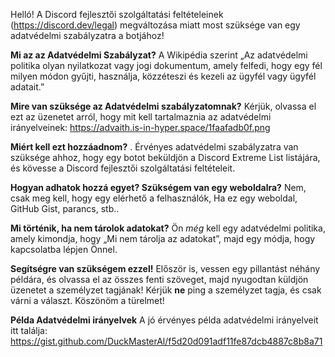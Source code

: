Helló! A Discord fejlesztői szolgáltatási feltételeinek (<https://discord.dev/legal>) megváltozása miatt most szüksége van egy adatvédelmi szabályzatra a botjához!

**Mi az az Adatvédelmi Szabályzat?** A Wikipédia szerint „Az adatvédelmi politika olyan nyilatkozat vagy jogi dokumentum, amely felfedi, hogy egy fél milyen módon gyűjti, használja, közzéteszi és kezeli az ügyfél vagy ügyfél adatait.”

**Mire van szüksége az Adatvédelmi szabályzatomnak?** Kérjük, olvassa el ezt az üzenetet arról, hogy mit kell tartalmaznia az adatvédelmi irányelveinek: https://advaith.is-in-hyper.space/1faafadb0f.png

**Miért kell ezt hozzáadnom?** . Érvényes adatvédelmi szabályzatra van szüksége ahhoz, hogy egy botot beküldjön a Discord Extreme List listájára, és kövesse a Discord fejlesztői szolgáltatási feltételeit.

**Hogyan adhatok hozzá egyet? Szükségem van egy weboldalra?** Nem, csak meg kell, hogy egy elérhető a felhasználók, Ha ez egy weboldal, GitHub Gist, parancs, stb..

**Mi történik, ha nem tárolok adatokat?** Ön *még* kell egy adatvédelmi politika, amely kimondja, hogy „Mi nem tárolja az adatokat”, majd egy módja, hogy kapcsolatba lépjen Önnel.

**Segítségre van szükségem ezzel!** Először is, vessen egy pillantást néhány példára, és olvassa el az összes fenti szöveget, majd nyugodtan küldjön üzenetet a személyzet tagjának! Kérjük __ne__ ping a személyzet tagja, és csak várni a választ. Köszönöm a türelmet!

**Példa Adatvédelmi irányelvek** A jó érvényes példa adatvédelmi irányelveit itt találja: <https://gist.github.com/DuckMasterAl/f5d20d091adf11fe87dcb4887c8b8a71>